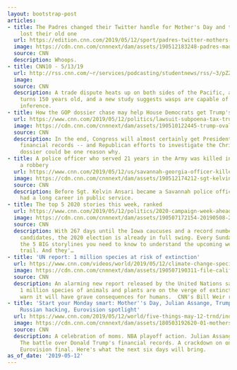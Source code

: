 ```yaml
---
layout: bootstrap-post
articles:
- title: The Padres changed their Twitter handle for Mother's Day and temporarily
    lost their old one
  url: https://edition.cnn.com/2019/05/12/sport/padres-twitter-mothers-day-trnd/index.html
  image: https://cdn.cnn.com/cnnnext/dam/assets/190512183248-padres-madres-0512-super-tease.jpg
  source: CNN
  description: Whoops.
- title: CNN10 - 5/13/19
  url: http://rss.cnn.com/~r/services/podcasting/studentnews/rss/~3/pZ2lDV8ByD4/ten-0513.cnn_2605129_ios_1240.mp4
  image: 
  source: CNN
  description: A trade dispute heats up on both sides of the Pacific, a U.S. landmark
    turns 150 years old, and a new study suggests wasps are capable of transitive
    inference.
- title: How the GOP dossier chase may help House Democrats get Trump's tax records
  url: https://www.cnn.com/2019/05/12/politics/lawsuit-subpoena-tax-trump/index.html
  image: https://cdn.cnn.com/cnnnext/dam/assets/190510122445-trump-oval-office-0503-super-tease.jpg
  source: CNN
  description: In the end, Congress will almost certainly get President Donald Trump's
    financial records -- and Republican efforts to investigate the Christopher Steele
    dossier could be one reason why.
- title: A police officer who served 21 years in the Army was killed investigating
    a robbery
  url: https://www.cnn.com/2019/05/12/us/savannah-georgia-officer-killed/index.html
  image: https://cdn.cnn.com/cnnnext/dam/assets/190512174212-sgt-kelvin-ansari-super-tease.jpg
  source: CNN
  description: Before Sgt. Kelvin Ansari became a Savannah police officer, he already
    had a long career in public service.
- title: The top 5 2020 stories this week, ranked
  url: https://www.cnn.com/2019/05/12/politics/2020-campaign-week-ahead/index.html
  image: https://cdn.cnn.com/cnnnext/dam/assets/190507172154-20190508-2020-dem-power-rankings-biden-super-tease.jpg
  source: CNN
  description: With 267 days until the Iowa caucuses and a record number of Democratic
    candidates, the 2020 election is already in full swing. Every Sunday, I will preview
    the 5 BIG storylines you need to know to understand the upcoming week on the campaign
    trail. And they'…
- title: 'UN report: 1 million species at risk of extinction'
  url: https://www.cnn.com/videos/world/2019/05/12/climate-change-species-extinction-weir-pkg-vpx.cnn
  image: https://cdn.cnn.com/cnnnext/dam/assets/190507190311-file-california-climate-change-super-tease.jpg
  source: CNN
  description: An alarming new report released by the United Nations says roughly
    1 million species of animals and plants are on the verge of extinction, and experts
    warn it will have grave consequences for humans.  CNN's Bill Weir reports.
- title: 'Start your Monday smart: Mother''s Day, Julian Assange, Trump''s records,
    Russian hacking, Eurovision spotlight'
  url: https://www.cnn.com/2019/05/12/world/five-things-may-12-trnd/index.html
  image: https://cdn.cnn.com/cnnnext/dam/assets/180503192620-01-mothers-day-fast-facts-mother-and-child-super-tease.jpg
  source: CNN
  description: A celebration of moms. NBA playoff action. Julian Assange's legal woes.
    The battle over Donald Trump's financial records. A crackdown on online extremism.
    Eurovision final. Here's what the next six days will bring.
as_of_date: '2019-05-12'
---
```


